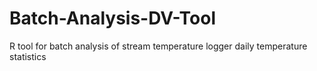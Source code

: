 # Batch-Analysis-DV-Tool
R tool for batch analysis of stream temperature logger daily temperature statistics
